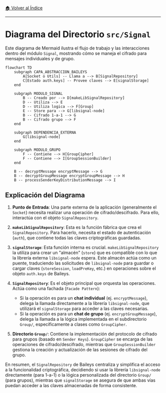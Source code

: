[🏠 Volver al Índice](../navigation.md)

---

# Diagrama del Directorio `src/Signal`

Este diagrama de Mermaid ilustra el flujo de trabajo y las interacciones dentro del módulo `Signal`, mostrando cómo se maneja el cifrado para mensajes individuales y de grupo.

```mermaid
flowchart TD
    subgraph CAPA_ABSTRACCION_BAILEYS
        A[Socket o Utils] -- Llama a --> B[SignalRepository]
        C[Estado auth.keys] -- Provee claves --> E[signalStorage]
    end

    subgraph MODULO_SIGNAL
        B -- Creado por --> D[makeLibSignalRepository]
        D -- Utiliza --> E
        D -- Utiliza logica --> F[Group]
        E -- Store para --> G[libsignal-node]
        B -- Cifrado 1-a-1 --> G
        B -- Cifrado grupo --> F
    end

    subgraph DEPENDENCIA_EXTERNA
        G[libsignal-node]
    end

    subgraph MODULO_GRUPO
        F -- Contiene --> H[GroupCipher]
        F -- Contiene --> I[GroupSessionBuilder]
    end

    B -- decryptMessage encryptMessage --> G
    B -- decryptGroupMessage encryptGroupMessage --> H
    B -- processSenderKeyDistributionMessage --> I
```

## Explicación del Diagrama

1.  **Punto de Entrada**: Una parte externa de la aplicación (generalmente el `Socket`) necesita realizar una operación de cifrado/descifrado. Para ello, interactúa con el objeto `SignalRepository`.

2.  **`makeLibSignalRepository`**: Esta es la función fábrica que crea el `SignalRepository`. Para hacerlo, necesita el estado de autenticación (`auth`), que contiene todas las claves criptográficas guardadas.

3.  **`signalStorage`**: Esta función interna es crucial. `makeLibSignalRepository` la utiliza para crear un "almacén" (`store`) que es compatible con lo que la librería externa `libsignal-node` espera. Este almacén actúa como un puente, traduciendo las solicitudes de `libsignal-node` para guardar o cargar claves (`storeSession`, `loadPreKey`, etc.) en operaciones sobre el objeto `auth.keys` de Baileys.

4.  **`SignalRepository`**: Es el objeto principal que orquesta las operaciones. Actúa como una fachada (`Facade Pattern`):
    - Si la operación es para un **chat individual** (ej. `encryptMessage`), delega la llamada directamente a la librería `libsignal-node`, que utilizará el `signalStorage` para acceder a las claves necesarias.
    - Si la operación es para un **chat de grupo** (ej. `encryptGroupMessage`), delega la llamada a la lógica implementada en el subdirectorio `Group/`, específicamente a clases como `GroupCipher`.

5.  **Directorio `Group/`**: Contiene la implementación del protocolo de cifrado para grupos (basado en `Sender Keys`). `GroupCipher` se encarga de las operaciones de cifrado/descifrado, mientras que `GroupSessionBuilder` gestiona la creación y actualización de las sesiones de cifrado del grupo.

En resumen, el `SignalRepository` de Baileys centraliza y simplifica el acceso a la funcionalidad criptográfica, decidiendo si usar la librería `libsignal-node` directamente (para 1-a-1) o la lógica personalizada del directorio `Group/` (para grupos), mientras que `signalStorage` se asegura de que ambas vías puedan acceder a las claves almacenadas de forma consistente.
